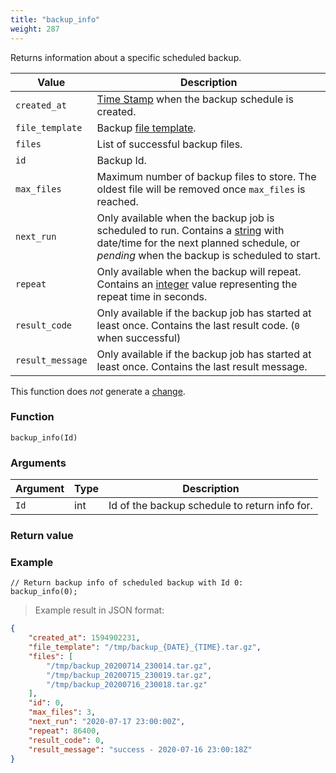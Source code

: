 ```yaml
---
title: "backup_info"
weight: 287
---
```



Returns information about a specific scheduled backup.

Value | Description
------- | -----------
`created_at` | [Time Stamp](https://wikipedia.org/wiki/Unix_time) when the backup schedule is created.
`file_template` | Backup [file template](../new_backup#file-template).
`files` | List of successful backup files.
`id` | Backup Id.
`max_files` | Maximum number of backup files to store. The oldest file will be removed once `max_files` is reached.
`next_run` | Only available when the backup job is scheduled to run. Contains a [string](../../data-types/str) with date/time for the next planned schedule, or *pending* when the backup is scheduled to start.
`repeat` | Only available when the backup will repeat. Contains an [integer](../../data-types/int) value representing the repeat time in seconds.
`result_code` | Only available if the backup job has started at least once. Contains the last result code. (`0` when successful)
`result_message` | Only available if the backup job has started at least once. Contains the last result message.

This function does *not* generate a [change](../../overview/changes).

### Function

`backup_info(Id)`

### Arguments

Argument | Type | Description
--------- | ----------- | -----------
`Id` | int | Id of the backup schedule to return info for.

### Return value

### Example

>

```thingsdb,syntax_only,@n
// Return backup info of scheduled backup with Id 0:
backup_info(0);
```

> Example result in JSON format:

```json
{
    "created_at": 1594902231,
    "file_template": "/tmp/backup_{DATE}_{TIME}.tar.gz",
    "files": [
        "/tmp/backup_20200714_230014.tar.gz",
        "/tmp/backup_20200715_230019.tar.gz",
        "/tmp/backup_20200716_230018.tar.gz"
    ],
    "id": 0,
    "max_files": 3,
    "next_run": "2020-07-17 23:00:00Z",
    "repeat": 86400,
    "result_code": 0,
    "result_message": "success - 2020-07-16 23:00:18Z"
}
```
